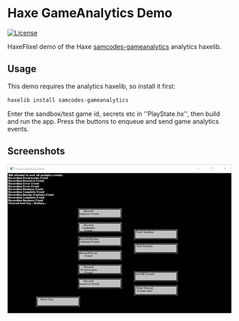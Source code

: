 # Haxe GameAnalytics Demo

[![License](http://img.shields.io/:license-mit-blue.svg?style=flat-square)](https://github.com/Tw1ddle/samcodes-gameanalytics-demo/blob/master/LICENSE)

HaxeFlixel demo of the Haxe [samcodes-gameanalytics](https://github.com/Tw1ddle/samcodes-gameanalytics) analytics haxelib.

## Usage

This demo requires the analytics haxelib, so install it first:

```bash
haxelib install samcodes-gameanalytics
```

Enter the sandbox/test game id, secrets etc in ''PlayState.hx'', then build and run the app. Press the buttons to enqueue and send game analytics events.

## Screenshots

![Screenshot of demo app](https://github.com/Tw1ddle/samcodes-gameanalytics-demo/blob/master/screenshots/analytics-demo.png?raw=true "Analytics Demo")